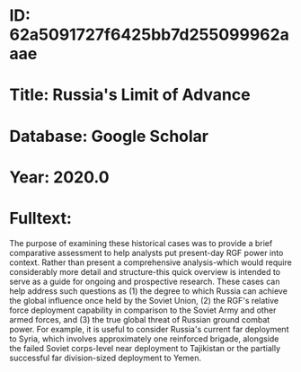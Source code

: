# ID: 62a5091727f6425bb7d255099962aaae
# Title: Russia's Limit of Advance
# Database: Google Scholar
# Year: 2020.0
# Fulltext:
The purpose of examining these historical cases was to provide a brief comparative assessment to help analysts put present-day RGF power into context.
Rather than present a comprehensive analysis-which would require considerably more detail and structure-this quick overview is intended to serve as a guide for ongoing and prospective research.
These cases can help address such questions as (1) the degree to which Russia can achieve the global influence once held by the Soviet Union, (2) the RGF's relative force deployment capability in comparison to the Soviet Army and other armed forces, and (3) the true global threat of Russian ground combat power.
For example, it is useful to consider Russia's current far deployment to Syria, which involves approximately one reinforced brigade, alongside the failed Soviet corps-level near deployment to Tajikistan or the partially successful far division-sized deployment to Yemen.